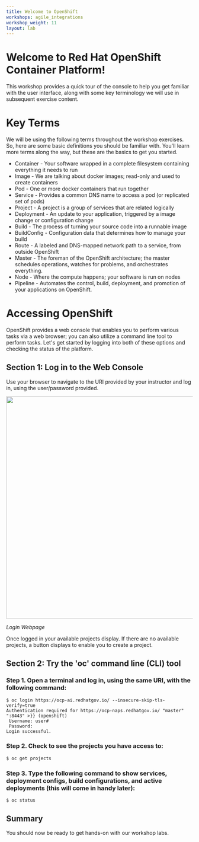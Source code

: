```yaml
---
title: Welcome to OpenShift
workshops: agile_integrations
workshop_weight: 11
layout: lab
---
```

# Welcome to Red Hat OpenShift Container Platform!
This workshop provides a quick tour of the console to help you get familiar with the user interface, along with some key terminology we will use in subsequent exercise content.

# Key Terms
We will be using the following terms throughout the workshop exercises. So, here are some basic definitions you should be familiar with. You'll learn more terms along the way, but these are the basics to get you started.

* Container - Your software wrapped in a complete filesystem containing everything it needs to run
* Image - We are talking about docker images; read-only and used to create containers
* Pod - One or more docker containers that run together
* Service - Provides a common DNS name to access a pod (or replicated set of pods)
* Project - A project is a group of services that are related logically
* Deployment - An update to your application, triggered by a image change or configuration change
* Build - The process of turning your source code into a runnable image
* BuildConfig - Configuration data that determines how to manage your build
* Route - A labeled and DNS-mapped network path to a service, from outside OpenShift
* Master - The foreman of the OpenShift architecture; the master schedules operations, watches for problems, and orchestrates everything.
* Node - Where the compute happens; your software is run on nodes
* Pipeline - Automates the control, build, deployment, and promotion of your applications on OpenShift.

# Accessing OpenShift
OpenShift provides a web console that enables you to perform various tasks via a web browser; you can also utilize a command line tool to perform tasks.  Let's get started by logging into both of these options and checking the status of the platform.

## Section 1: Log in to the Web Console
Use your browser to navigate to the URI provided by your instructor and log in, using the user/password provided.

<img src="../images/ocp-login.png" width="600"><br/>

*Login Webpage*

Once logged in your available projects display. If there are no available projects, a button displays to enable you to create a project.

## Section 2: Try the 'oc' command line (CLI) tool

### Step 1. Open a terminal and log in, using the same URI, with the following command:

```
$ oc login https://ocp-ai.redhatgov.io/ --insecure-skip-tls-verify=true
Authentication required for https://ocp-naps.redhatgov.io/ "master" ":8443" >}} (openshift)
 Username: user#
 Password:
Login successful.
```

### Step 2. Check to see the projects you have access to:

```
$ oc get projects
```

### Step 3. Type the following command to show services, deployment configs, build configurations, and active deployments (this will come in handy later):

```
$ oc status
```

## Summary
You should now be ready to get hands-on with our workshop labs.
